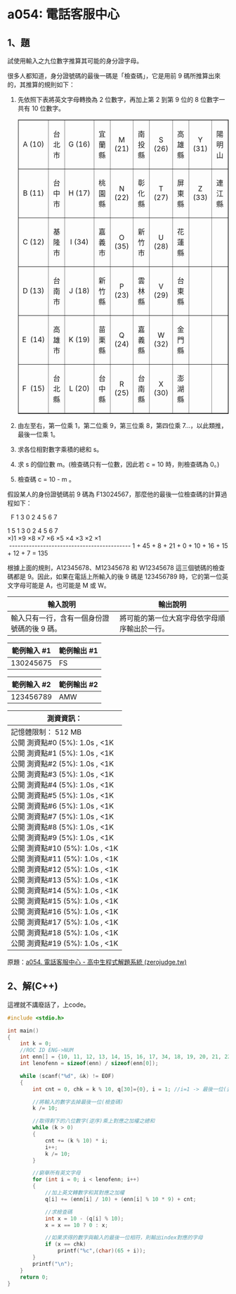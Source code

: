 # a054: 電話客服中心

## 1、題
試使用輸入之九位數字推算其可能的身分證字母。

很多人都知道，身分證號碼的最後一碼是「檢查碼」，它是用前 9 碼所推算出來的，其推算的規則如下：

1. 先依照下表將英文字母轉換為 2 位數字，再加上第 2 到第 9 位的 8 位數字一共有 10 位數字。

    <table border="1">
        <tbody>
            <tr>
                <td>
                    <p align="center">A (10)</p>
                </td>
                <td>
                    <p align="center">台北市</p>
                </td>
                <td>
                    <p align="center">G&nbsp;(16)</p>
                </td>
                <td>
                    <p align="center">宜蘭縣</p>
                </td>
                <td>
                    <p align="center">M (21)</p>
                </td>
                <td>
                    <p align="center">南投縣</p>
                </td>
                <td>
                    <p align="center">S (26)</p>
                </td>
                <td>
                    <p align="center">高雄縣</p>
                </td>
                <td>
                    <p align="center">Y (31)</p>
                </td>
                <td>
                    <p align="center">陽明山</p>
                </td>
            </tr>
            <tr>
                <td>
                    <p align="center">B (11)</p>
                </td>
                <td>
                    <p align="center">台中市</p>
                </td>
                <td>
                    <p align="center">H (17)</p>
                </td>
                <td>
                    <p align="center">桃園縣</p>
                </td>
                <td>
                    <p align="center">N (22)</p>
                </td>
                <td>
                    <p align="center">彰化縣</p>
                </td>
                <td>
                    <p align="center">T (27)</p>
                </td>
                <td>
                    <p align="center">屏東縣</p>
                </td>
                <td>
                    <p align="center">Z (33)</p>
                </td>
                <td>
                    <p align="center">連江縣</p>
                </td>
            </tr>
            <tr>
                <td>
                    <p align="center">C (12)</p>
                </td>
                <td>
                    <p align="center">基隆市</p>
                </td>
                <td>
                    <p align="center">I (34)</p>
                </td>
                <td>
                    <p align="center">嘉義市</p>
                </td>
                <td>
                    <p align="center">O (35)</p>
                </td>
                <td>
                    <p align="center">新竹市</p>
                </td>
                <td>
                    <p align="center">U (28)</p>
                </td>
                <td>
                    <p align="center">花蓮縣</p>
                </td>
                <td>
                    <p align="center">&nbsp;</p>
                </td>
                <td>
                    <p align="center">&nbsp;</p>
                </td>
            </tr>
            <tr>
                <td>
                    <p align="center">D&nbsp;(13)</p>
                </td>
                <td>
                    <p align="center">台南市</p>
                </td>
                <td>
                    <p align="center">J (18)</p>
                </td>
                <td>
                    <p align="center">新竹縣</p>
                </td>
                <td>
                    <p align="center">P (23)</p>
                </td>
                <td>
                    <p align="center">雲林縣</p>
                </td>
                <td>
                    <p align="center">V (29)</p>
                </td>
                <td>
                    <p align="center">台東縣</p>
                </td>
                <td>
                    <p align="center">&nbsp;</p>
                </td>
                <td>
                    <p align="center">&nbsp;</p>
                </td>
            </tr>
            <tr>
                <td>
                    <p align="center">E&nbsp;&nbsp;(14)</p>
                </td>
                <td>
                    <p align="center">高雄市</p>
                </td>
                <td>
                    <p align="center">K (19)</p>
                </td>
                <td>
                    <p align="center">苗栗縣</p>
                </td>
                <td>
                    <p align="center">Q (24)</p>
                </td>
                <td>
                    <p align="center">嘉義縣</p>
                </td>
                <td>
                    <p align="center">W (32)</p>
                </td>
                <td>
                    <p align="center">金門縣</p>
                </td>
                <td>
                    <p align="center">&nbsp;</p>
                </td>
                <td>
                    <p align="center">&nbsp;</p>
                </td>
            </tr>
            <tr>
                <td>
                    <p align="center">F&nbsp;&nbsp;(15)</p>
                </td>
                <td>
                    <p align="center">台北縣</p>
                </td>
                <td>
                    <p align="center">L (20)</p>
                </td>
                <td>
                    <p align="center">台中縣</p>
                </td>
                <td>
                    <p align="center">R (25)</p>
                </td>
                <td>
                    <p align="center">台南縣</p>
                </td>
                <td>
                    <p align="center">X (30)</p>
                </td>
                <td>
                    <p align="center">澎湖縣</p>
                </td>
                <td>
                    <p align="center">&nbsp;</p>
                </td>
                <td>&nbsp;</td>
            </tr>
        </tbody>
    </table>


2. 由左至右，第一位乘 1，第二位乘 9，第三位乘 8，第四位乘 7...，以此類推，最後一位乘 1。

3. 求各位相對數字乘積的總和 s。

4. 求 s 的個位數 m。(檢查碼只有一位數，因此若 c = 10 時，則檢查碼為 0。)

5. 檢查碼 c = 10 - m 。

假設某人的身份證號碼前 9 碼為 F13024567，那麼他的最後一位檢查碼的計算過程如下：

&nbsp;    F      1    3    0    2    4    5    6    7 <br>

  1    5    1    3    0    2    4    5    6    7 <br>
×)1   ×9   ×8   ×7   ×6   ×5   ×4   ×3   ×2   ×1 <br>
&nbsp;-------------------------------------------
  1 + 45 +  8 + 21 +  0 + 10 + 16 + 15 + 12 +  7 = 135

根據上面的規則，A12345678、M12345678 和 W12345678 這三個號碼的檢查碼都是 9。因此，如果在電話上所輸入的後 9 碼是 123456789 時，它的第一位英文字母可能是 A，也可能是 M 或 W。


| 輸入說明                                    | 輸出說明                                     |
| ------------------------------------------- | -------------------------------------------- |
| 輸入只有一行，含有一個身份證號碼的後 9 碼。 | 將可能的第一位大寫字母依字母順序輸出於一行。 |

| 範例輸入 #1 | 範例輸出 #1 |
| ----------- | ----------- |
| 130245675   | FS          |

| 範例輸入 #2 | 範例輸出 #2 |
| ----------- | ----------- |
| 123456789 | AMW |

| 測資資訊：                                                   |
| ------------------------------------------------------------ |
| 記憶體限制： 512 MB<br/>公開 測資點#0 (5%): 1.0s , <1K<br/>公開 測資點#1 (5%): 1.0s , <1K<br/>公開 測資點#2 (5%): 1.0s , <1K<br/>公開 測資點#3 (5%): 1.0s , <1K<br/>公開 測資點#4 (5%): 1.0s , <1K<br/>公開 測資點#5 (5%): 1.0s , <1K<br/>公開 測資點#6 (5%): 1.0s , <1K<br/>公開 測資點#7 (5%): 1.0s , <1K<br/>公開 測資點#8 (5%): 1.0s , <1K<br/>公開 測資點#9 (5%): 1.0s , <1K<br/>公開 測資點#10 (5%): 1.0s , <1K<br/>公開 測資點#11 (5%): 1.0s , <1K<br/>公開 測資點#12 (5%): 1.0s , <1K<br/>公開 測資點#13 (5%): 1.0s , <1K<br/>公開 測資點#14 (5%): 1.0s , <1K<br/>公開 測資點#15 (5%): 1.0s , <1K<br/>公開 測資點#16 (5%): 1.0s , <1K<br/>公開 測資點#17 (5%): 1.0s , <1K<br/>公開 測資點#18 (5%): 1.0s , <1K<br/>公開 測資點#19 (5%): 1.0s , <1K |

原題：[a054.  電話客服中心 - 高中生程式解題系統 (zerojudge.tw)](https://zerojudge.tw/ShowProblem?problemid=a054)



## 2、解(C++)

這裡就不講廢話了，上code。

```c++
#include <stdio.h>

int main()
{
	int k = 0;
	//ROC ID ENG->NUM
	int enn[] = {10, 11, 12, 13, 14, 15, 16, 17, 34, 18, 19, 20, 21, 22, 35, 23, 24, 25, 26, 27, 28, 29, 32, 30, 31, 33};
	int lenofenn = sizeof(enn) / sizeof(enn[0]);

	while (scanf("%d", &k) != EOF)
	{
		int cnt = 0, chk = k % 10, q[30]={0}, i = 1; //i=1 -> 最後一位(去掉檢查碼)之加權值

		//將輸入的數字去掉最後一位(檢查碼)
		k /= 10;

		//取得剩下的八位數字(逆序)乘上對應之加權之總和
		while (k > 0)
		{
			cnt += (k % 10) * i;
			i++;
			k /= 10;
		}

		//窮舉所有英文字母
		for (int i = 0; i < lenofenn; i++)
		{
			//加上英文轉數字和其對應之加權
			q[i] += (enn[i] / 10) + (enn[i] % 10 * 9) + cnt;

			//求檢查碼
			int x = 10 - (q[i] % 10);
			x = x == 10 ? 0 : x;

			//如果求得的數字與輸入的最後一位相符，則輸出index對應的字母
			if (x == chk)
				printf("%c",(char)(65 + i));
		}
		printf("\n");
	}
	return 0;
}
```


